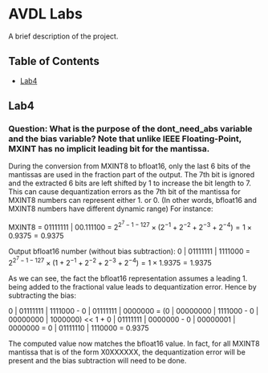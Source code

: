 # AVDL Labs

A brief description of the project.

## Table of Contents
- [Lab4](#Lab4)

## Lab4
### Question: What is the purpose of the dont_need_abs variable and the bias variable? Note that unlike IEEE Floating-Point, MXINT has no implicit leading bit for the mantissa.
During the conversion from MXINT8 to bfloat16, only the last 6 bits of the mantissas are used in the fraction part of the output. The 7th bit is ignored and the extracted 6 bits are left shifted by 1 to increase the bit length to 7. This can cause dequantization errors as the 7th bit of the mantissa for MXINT8 numbers can represent either 1. or 0. (In other words, bfloat16 and MXINT8 numbers have different dynamic range) For instance:


MXINT8 = 01111111 | 00.111100 = $2 ^ {2 ^ 7 - 1 - 127} \times (2^{-1} + 2^{-2} + 2^{-3} + 2^{-4}) = 1 \times 0.9375 = 0.9375$

Output bfloat16 number (without bias subtraction): 0 | 01111111 | 1111000 = $2 ^ {2 ^ 7 - 1 - 127} \times (1 + 2^{-1} + 2^{-2} + 2^{-3} + 2^{-4}) = 1 \times 1.9375 = 1.9375$

As we can see, the fact the bfloat16 representation assumes a leading 1. being added to the fractional value leads to dequantization error. Hence by subtracting the bias:

0 | 01111111 | 1111000 - 0 | 01111111 | 0000000 = (0 | 00000000 | 1111000 - 0 | 00000000 | 1000000) << 1 + 0 | 01111111 | 0000000 - 0 | 00000001 | 0000000 = 0 | 01111110 | 1110000 = 0.9375

The computed value now matches the bfloat16 value. In fact, for all MXINT8 mantissa that is of the form X0XXXXXX, the dequantization error will be present and the bias subtraction will need to be done.
